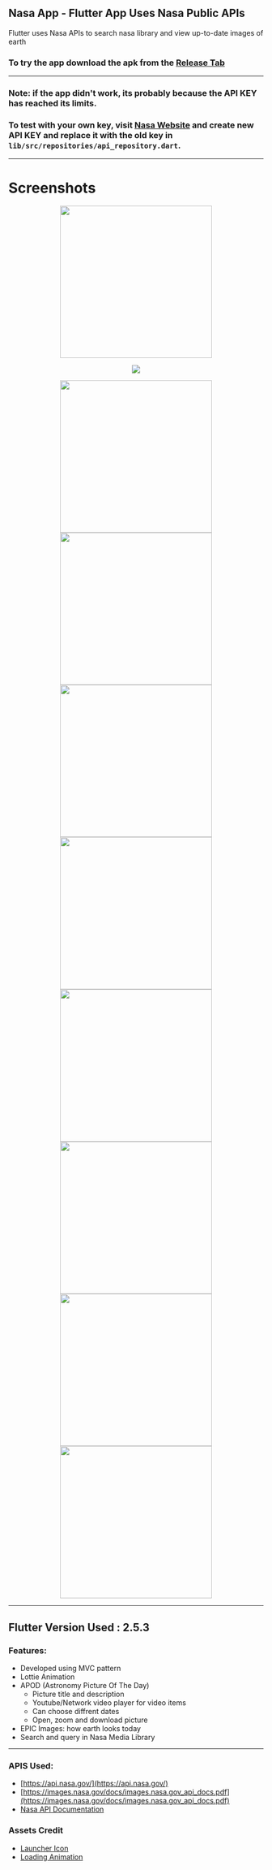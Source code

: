 

Nasa App - Flutter App Uses Nasa Public APIs 
-------------  
Flutter uses Nasa APIs to search nasa library and view up-to-date images of earth

### To try the app download the apk from the [Release Tab](https://github.com/mohammedhashim44/flutter_nasa_app/releases/tag/1.0.2)  

---
### Note: if the app didn't work, its probably because the API KEY has reached its limits.
### To test with your own key, visit [Nasa Website](https://api.nasa.gov/) and create new API KEY and replace it with the old key in `lib/src/repositories/api_repository.dart`.
---

# Screenshots


<p align="center">
	<img src="screenshots/1.png" width="300" />
</p>


<p align="center">
	<img src="screenshots/poster.jpg" />
</p>


<p float="left" align="center">
  <img src="screenshots/2.jpg" width="300" /> 
  <img src="screenshots/3.jpg" width="300" />
  <img src="screenshots/4.jpg" width="300" />
  <img src="screenshots/5.jpg" width="300" />
  <img src="screenshots/6.jpg" width="300" />
  <img src="screenshots/7.jpg" width="300" />
  <img src="screenshots/8.jpg" width="300" />
  <img src="screenshots/9.jpg" width="300" />

</p>

-------------
## Flutter Version Used : 2.5.3
### Features:
- Developed using MVC pattern
- Lottie Animation
- APOD (Astronomy Picture Of The Day)
	- Picture title and description
	- Youtube/Network video player for video items
	- Can choose diffrent dates
	- Open, zoom and download picture
- EPIC Images: how earth looks today
- Search and query in Nasa Media Library
-------------  
### APIS Used:
- [https://api.nasa.gov/](https://api.nasa.gov/)
- [https://images.nasa.gov/docs/images.nasa.gov_api_docs.pdf](https://images.nasa.gov/docs/images.nasa.gov_api_docs.pdf)
- [Nasa API Documentation](https://www.postman.com/miguelolave/workspace/nasa-open-apis/collection/3419756-ec8393eb-f0c1-4457-a152-242b5fb4d072?ctx=documentation)
### Assets Credit
- [Launcher Icon](https://www.freepik.com/free-vector/cute-astronaut-with-earth-space-cartoon-vector-icon-illustration-technology-science-icon-concept-isolated-premium-vector-flat-cartoon-style_19613621.htm#query=nasa%20icon&position=0&from_view=search)
- [Loading Animation](https://lottiefiles.com/78396-space)
